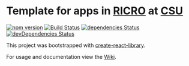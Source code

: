 # Template for apps in [RICRO](https://vpr.colostate.edu/ricro/) at [CSU](https://www.colostate.edu/)

[![npm version](https://badge.fury.io/js/ricro-app-template.svg)](https://badge.fury.io/js/ricro-app-template) [![Build Status](https://travis-ci.org/dlennox24/ricro-app-template.svg?branch=master)](https://travis-ci.org/dlennox24/ricro-app-template) [![dependencies Status](https://david-dm.org/dlennox24/ricro-app-template/status.svg)](https://david-dm.org/dlennox24/ricro-app-template) [![devDependencies Status](https://david-dm.org/dlennox24/ricro-app-template/dev-status.svg)](https://david-dm.org/dlennox24/ricro-app-template?type=dev)

This project was bootstrapped with [create-react-library](https://github.com/udiliaInc/create-react-library).

For usage and documentation view the [Wiki](https://github.com/dlennox24/ricro-app-template/wiki).

